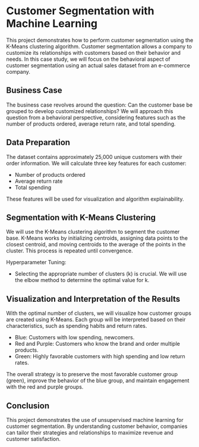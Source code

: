 # Customer Segmentation with Machine Learning

This project demonstrates how to perform customer segmentation using the K-Means clustering algorithm. Customer segmentation allows a company to customize its relationships with customers based on their behavior and needs. In this case study, we will focus on the behavioral aspect of customer segmentation using an actual sales dataset from an e-commerce company.

## Business Case

The business case revolves around the question: Can the customer base be grouped to develop customized relationships? We will approach this question from a behavioral perspective, considering features such as the number of products ordered, average return rate, and total spending.

## Data Preparation 

The dataset contains approximately 25,000 unique customers with their order information. We will calculate three key features for each customer: 
- Number of products ordered
- Average return rate
- Total spending

These features will be used for visualization and algorithm explainability.

## Segmentation with K-Means Clustering

We will use the K-Means clustering algorithm to segment the customer base. K-Means works by initializing centroids, assigning data points to the closest centroid, and moving centroids to the average of the points in the cluster. This process is repeated until convergence.

Hyperparameter Tuning:
- Selecting the appropriate number of clusters (k) is crucial. We will use the elbow method to determine the optimal value for k.

## Visualization and Interpretation of the Results

With the optimal number of clusters, we will visualize how customer groups are created using K-Means. Each group will be interpreted based on their characteristics, such as spending habits and return rates.

- Blue: Customers with low spending, newcomers.
- Red and Purple: Customers who know the brand and order multiple products.
- Green: Highly favorable customers with high spending and low return rates.

The overall strategy is to preserve the most favorable customer group (green), improve the behavior of the blue group, and maintain engagement with the red and purple groups.

## Conclusion

This project demonstrates the use of unsupervised machine learning for customer segmentation. By understanding customer behavior, companies can tailor their strategies and relationships to maximize revenue and customer satisfaction.


